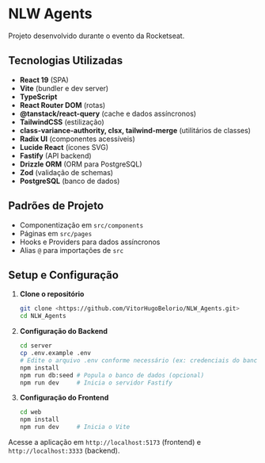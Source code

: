 # NLW Agents

Projeto desenvolvido durante o evento da Rocketseat.

## Tecnologias Utilizadas

- **React 19** (SPA)
- **Vite** (bundler e dev server)
- **TypeScript**
- **React Router DOM** (rotas)
- **@tanstack/react-query** (cache e dados assíncronos)
- **TailwindCSS** (estilização)
- **class-variance-authority, clsx, tailwind-merge** (utilitários de classes)
- **Radix UI** (componentes acessíveis)
- **Lucide React** (ícones SVG)
- **Fastify** (API backend)
- **Drizzle ORM** (ORM para PostgreSQL)
- **Zod** (validação de schemas)
- **PostgreSQL** (banco de dados)

## Padrões de Projeto

- Componentização em `src/components`
- Páginas em `src/pages`
- Hooks e Providers para dados assíncronos
- Alias `@` para importações de `src`

## Setup e Configuração

1. **Clone o repositório**

   ```sh
   git clone <https://github.com/VitorHugoBelorio/NLW_Agents.git>
   cd NLW_Agents
   ```

2. **Configuração do Backend**

   ```sh
   cd server
   cp .env.example .env
   # Edite o arquivo .env conforme necessário (ex: credenciais do banco)
   npm install
   npm run db:seed # Popula o banco de dados (opcional)
   npm run dev     # Inicia o servidor Fastify
   ```

3. **Configuração do Frontend**
   ```sh
   cd web
   npm install
   npm run dev     # Inicia o Vite
   ```

Acesse a aplicação em `http://localhost:5173` (frontend) e `http://localhost:3333` (backend).
